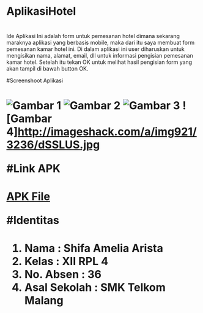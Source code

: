 # AplikasiHotel<h1>

Ide Aplikasi Ini adalah form untuk pemesanan hotel dimana sekarang maraknya aplikasi yang berbasis mobile, maka dari itu saya membuat form pemesanan kamar hotel ini. Di dalam aplikasi ini user diharuskan untuk mengisikan nama, alamat, email, dll untuk informasi pengisian pemesanan kamar hotel. Setelah itu tekan OK untuk melihat hasil pengisian form yang akan tampil di bawah button OK.

#Screenshoot Aplikasi<h1>
![Gambar 1](http://imageshack.com/a/img921/3070/QjrVIE.jpg)
![Gambar 2](http://imageshack.com/a/img921/9905/exblWk.jpg)
![Gambar 3](http://imageshack.com/a/img922/1572/wGuXRc.jpg)
![Gambar 4]http://imageshack.com/a/img921/3236/dSSLUS.jpg

#Link APK<h1>
[APK File](https://drive.google.com/open?id=0B6nI3k1J-1-nZkNlOWplSGF0TEk)

#Identitas<h1>
1. Nama : Shifa Amelia Arista
2. Kelas : XII RPL 4
3. No. Absen : 36
4. Asal Sekolah : SMK Telkom Malang

